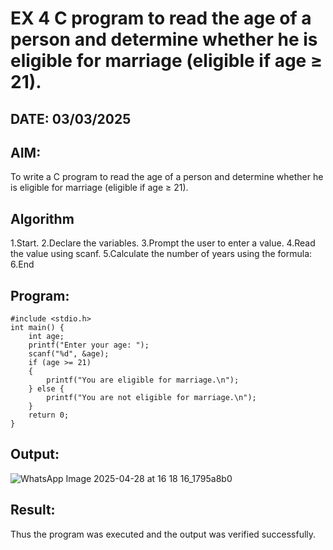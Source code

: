 # EX 4 C program to read the age of a person and determine whether he is eligible for marriage (eligible if age ≥ 21).
## DATE: 03/03/2025 
## AIM:
To write a C program to read the age of a person and determine whether he is eligible for marriage (eligible if age ≥ 21).

## Algorithm
1.Start.
2.Declare the variables.
3.Prompt the user to enter a value.
4.Read the value using scanf.
5.Calculate the number of years using the formula:
6.End 

## Program:
```
#include <stdio.h>
int main() {
    int age;
    printf("Enter your age: ");
    scanf("%d", &age);
    if (age >= 21)
    {
        printf("You are eligible for marriage.\n");
    } else {
        printf("You are not eligible for marriage.\n");
    }
    return 0;
}
```

## Output:
![WhatsApp Image 2025-04-28 at 16 18 16_1795a8b0](https://github.com/user-attachments/assets/f3e868bc-8512-4372-bc1c-9de5cf873a21)



## Result:
Thus the program was executed and the output was verified successfully.
